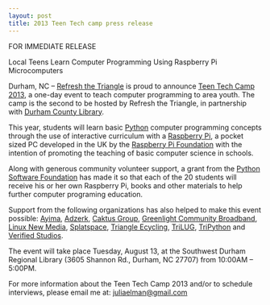 ```yaml
---
layout: post
title: 2013 Teen Tech camp press release
---
```


FOR IMMEDIATE RELEASE

Local Teens Learn Computer Programming Using Raspberry Pi Microcomputers

Durham, NC – [Refresh the Triangle](http://www.meetup.com/refreshthetriangle/) is proud to announce [Teen Tech Camp 2013](http://durhamcountylibrary.org/2013/06/teen-tech-camp-2013/), a one-day event to teach computer programming to area youth. The camp is the second to be hosted by Refresh the Triangle, in partnership with [Durham County Library](http://durhamcountylibrary.org/).

This year, students will learn basic [Python](http://python.org/) computer programming concepts through the use of interactive curriculum with a [Raspberry Pi](http://www.raspberrypi.org/), a pocket sized PC developed in the UK by the [Raspberry Pi Foundation](http://en.wikipedia.org/wiki/Raspberry_Pi_Foundation) with the intention of promoting the teaching of basic computer science in schools.

Along with generous community volunteer support, a grant from the [Python Software Foundation](http://www.python.org/psf/) has made it so that each of the 20 students will receive his or her own Raspberry Pi, books and other materials to help further computer programing education.

Support from the following organizations has also helped to make this event possible: [Ayima](http://www.ayima.com/), [Adzerk](http://www.adzerk.com/), [Caktus Group](http://caktusgroup.com/), [Greenlight Community Broadband](http://www.greenlightnc.com/), [Linux New Media](http://www.linuxnewmedia.com/), [Splatspace](http://splatspace.org/), [Triangle Ecycling](http://www.triangleecycling.com/), [TriLUG](http://www.trilug.org/), [TriPython](http://trizpug.org/) and [Verified Studios](http://verifiedstudios.com/).

The event will take place Tuesday, August 13, at the Southwest Durham Regional Library (3605 Shannon Rd., Durham, NC 27707) from 10:00AM – 5:00PM.

For more information about the Teen Tech Camp 2013 and/or to schedule interviews, please email me at: [juliaelman@gmail.com](mailto:juliaelman@gmail.com)
